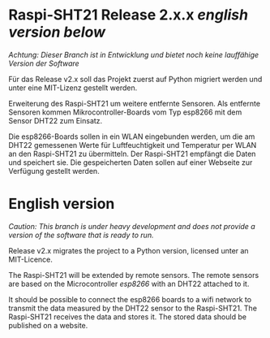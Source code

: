 Raspi-SHT21 Release 2.x.x _english version below_
=========================

*Achtung: Dieser Branch ist in Entwicklung und bietet noch keine lauffähige Version der Software*

Für das Release v2.x soll das Projekt zuerst auf Python migriert werden und unter eine MIT-Lizenz gestellt werden.

Erweiterung des Raspi-SHT21 um weitere entfernte Sensoren. Als entfernte Sensoren kommen Mikrocontroller-Boards vom Typ esp8266 mit dem Sensor DHT22 zum Einsatz.

Die esp8266-Boards sollen in ein WLAN eingebunden werden, um die am DHT22 gemessenen Werte für Luftfeuchtigkeit und Temperatur per WLAN an den Raspi-SHT21 zu übermitteln. Der Raspi-SHT21 empfängt die Daten und speichert sie. Die gespeicherten Daten sollen auf einer Webseite zur Verfügung gestellt werden.


English version
===============

*Caution: This branch is under heavy development and does not provide a version of the software that is ready to run.*

Release v2.x migrates the project to a Python version, licensed unter an MIT-Licence.

The Raspi-SHT21 will be extended by remote sensors. The remote sensors are based on the Microcontroller _esp8266_ with an DHT22 attached to it.

It should be possible to connect the esp8266 boards to a wifi network to transmit the data measured by the DHT22 sensor to the Raspi-SHT21. The Raspi-SHT21 receives the data and stores it. The stored data should be published on a website.
